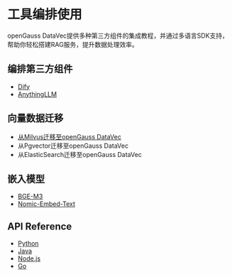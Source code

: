 # 工具编排使用

openGauss DataVec提供多种第三方组件的集成教程，并通过多语言SDK支持，帮助你轻松搭建RAG服务，提升数据处理效率。

## 编排第三方组件
- [Dify](dify.md)
- [AnythingLLM](./anythingllm.md)

## 向量数据迁移
- [从Milvus迁移至openGauss DataVec](milvus2datavec.md)
- 从Pgvector迁移至openGauss DataVec
- 从ElasticSearch迁移至openGauss DataVec

## 嵌入模型
- [BGE-M3](embedding-bgem3.md)
- [Nomic-Embed-Text](embedding-nomic.md)

## API Reference
- [Python](integrationPython.md)
- [Java](integrationJava.md)
- [Node.js](https://gitee.com/opengauss/openGauss-connector-nodejs)
- [Go](integrationGo.md)

